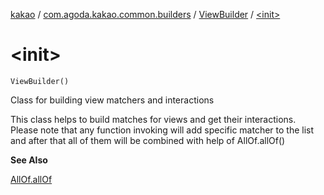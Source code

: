 [kakao](../../index.md) / [com.agoda.kakao.common.builders](../index.md) / [ViewBuilder](index.md) / [&lt;init&gt;](./-init-.md)

# &lt;init&gt;

`ViewBuilder()`

Class for building view matchers and interactions

This class helps to build matches for views and get their interactions.
Please note that any function invoking will add specific matcher to the list
and after that all of them will be combined with help of AllOf.allOf()

**See Also**

[AllOf.allOf](#)

